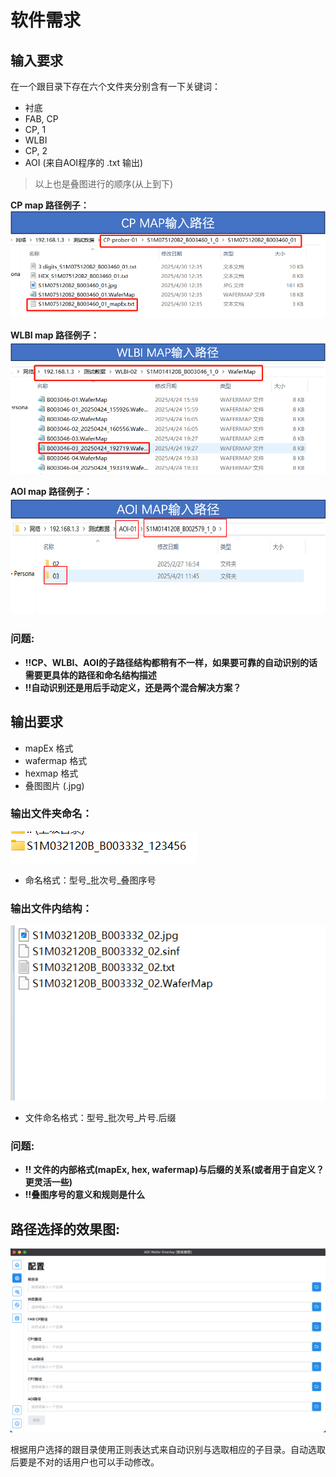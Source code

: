 # 软件需求

## 输入要求

在一个跟目录下存在六个文件夹分别含有一下关键词：

- 衬底
- FAB, CP
- CP, 1
- WLBI
- CP, 2
- AOI (来自AOI程序的 .txt 输出)

> 以上也是叠图进行的顺序\(从上到下\)

**CP map 路径例子：**
![](./assets/images/cp_map_ex.png)

**WLBI map 路径例子：**
![](./assets/images/wlbi_map_ex.png)

**AOI map 路径例子：**
![](./assets/images/aoi_map_ex.png)

### 问题:

- **!!CP、WLBI、AOI的子路径结构都稍有不一样，如果要可靠的自动识别的话需要更具体的路径和命名结构描述**
- **!!自动识别还是用后手动定义，还是两个混合解决方案？**

## 输出要求

- mapEx 格式
- wafermap 格式
- hexmap 格式
- 叠图图片 \(.jpg\)

### 输出文件夹命名：

![](./assets/images/output_folder_name.png)

- 命名格式：型号_批次号_叠图序号

### 输出文件内结构：

![](./assets/images/output_folder.png)

- 文件命名格式：型号_批次号_片号.后缀

### 问题:

- **!! 文件的内部格式\(mapEx, hex, wafermap\)与后缀的关系\(或者用于自定义？更灵活一些\)**
- **!!叠图序号的意义和规则是什么**

## 路径选择的效果图:

![](./assets/images/demo_0/ss_0.png)

根据用户选择的跟目录使用正则表达式来自动识别与选取相应的子目录。自动选取后要是不对的话用户也可以手动修改。


